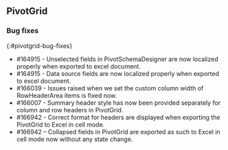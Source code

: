 ## PivotGrid

### Bug fixes
{:#pivotgrid-bug-fixes} 

*  \#164915 - Unselected fields in PivotSchemaDesigner are now localized properly when exported to excel document.
*  \#164915 - Data source fields are now localized properly when exported to excel document.
*  \#166039 - Issues raised when we set the custom column width of RowHeaderArea items is fixed now. 
*  \#166007 - Summary header style has now been provided separately for column and row headers in PivotGrid. 
*  \#166942 - Correct format for headers are displayed when exporting the PivotGrid to Excel in cell mode.
*  \#166942 – Collapsed fields in PivotGrid are exported as such to Excel in cell mode now without any state change.
